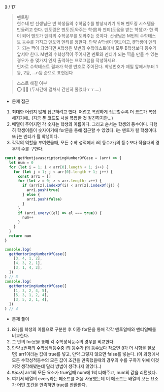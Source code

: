 9 / 17

> 멘토링 <br/>
> 현수네 반 선생님은 반 학생들의 수학점수를 향상시키기 위해 멘토링 시스템을 만들려고 한다. 멘토링은 멘토(도와주는 학생)와 멘티(도움을 받는 학생)가 한 짝이 되어 멘토가 멘티의 수학공부를 도와주는 것이다. 선생님은 M번의 수학테스트 등수를 가지고 멘토와 멘티를 정한다. 만약 A학생이 멘토이고, B학생이 멘티가 되는 짝이 되었다면 A학생은 M번의 수학테스트에서 모두 B학생보다 등수가 앞서야 한다. M번의 수학성적이 주어지면 멘토와 멘티가 되는 찍을 만들 수 있는 경우가 총 몇가지 인지 출력하는 프로그램을 작성하세요.<br>
> 인자로 수학테스트 결과가 학생 번호로 주어진다. 학생번호가 제일 앞에서부터 1등, 2등, ...n등 순으로 표현된다

> 스스로 해결 여부 <br />
> ⭕️ 👏🏻 (두시간에 걸쳐서 간신히 풀었다ㅜㅜ....)

- 문제 접근

1. 최대한 어렵지 않게 접근하려고 했다. 어렵고 복잡하게 접근할수록 더 코드가 복잡해지기에..
   (지금 푼 코드도 사실 복잡한 것 같긴하지만...)
2. 배열이 주어지면 각 숫자는 학생의 이름이다. 그리고 순서는 학생의 등수이다. 다행히 학생이름이 숫자이기에 for문을 통해 접근할 수 있었다. i는 멘토가 될 학생이다. 또 j는 멘티가 될 학생이다.
3. 각각의 역할을 부여했을때, 모든 수학 성적에서 i의 등수가 j의 등수보다 작을때의 경우의 수를 구한다.

```javascript
const getMentjavascriptoringNumberOfCase = (arr) => {
  let num = 0
  for (let i = 1; i < arr[0].length + 1; i++) {
    for (let j = 1; j < arr[0].length + 1; j++) {
      const arr1 = []
      for (let z = 0; z < arr.length; z++) {
        if (arr[z].indexOf(i) < arr[z].indexOf(j)) {
          arr1.push(true)
        } else {
          arr1.push(false)
        }
      }
      if (arr1.every((el) => el === true)) {
        num++
      }
    }
  }
  return num
}

console.log(
  getMentoringNumberOfCase([
    [3, 4, 1, 2],
    [4, 3, 2, 1],
    [3, 1, 4, 2],
  ])
) // 3
console.log(
  getMentoringNumberOfCase([
    [1, 3, 2, 4, 5],
    [5, 3, 1, 2, 4],
    [3, 5, 2, 1, 4],
  ])
) // 4
```

- 문제 풀이

1. i와 j를 학생의 이름으로 구분한 후 이중 for문을 통해 각각 멘토일때와 멘티일때를 비교한다.
2. 그 안의 for문을 통해 각 수학성적등수의 경우를 비교한다.
3. 만약 z번째의 수학성적등수중 i의 등수가 j의 등수보다 작으면 (i가 더 시험을 잘보면) arr1이라는 값에 true를 넣고, 만약 그렇지 않으면 false를 넣는다.
   (이 과정에서 모든 수학성적등수의 모든 값이 조건을 만족했을때의 경우의 수를 구하기 위해 이것저것 생각해봤는데 달리 방법이 생각나지 않았다..)
4. 따라서 arr1의 모든 요소가 true일때 num에 1씩 더해주고, num의 값을 리턴했다.
5. 여기서 배열의 every라는 메소드를 처음 사용했는데 이 메소드는 배열의 모든 요소가 어떤 조건을 만족하면 true를 반환한다.
